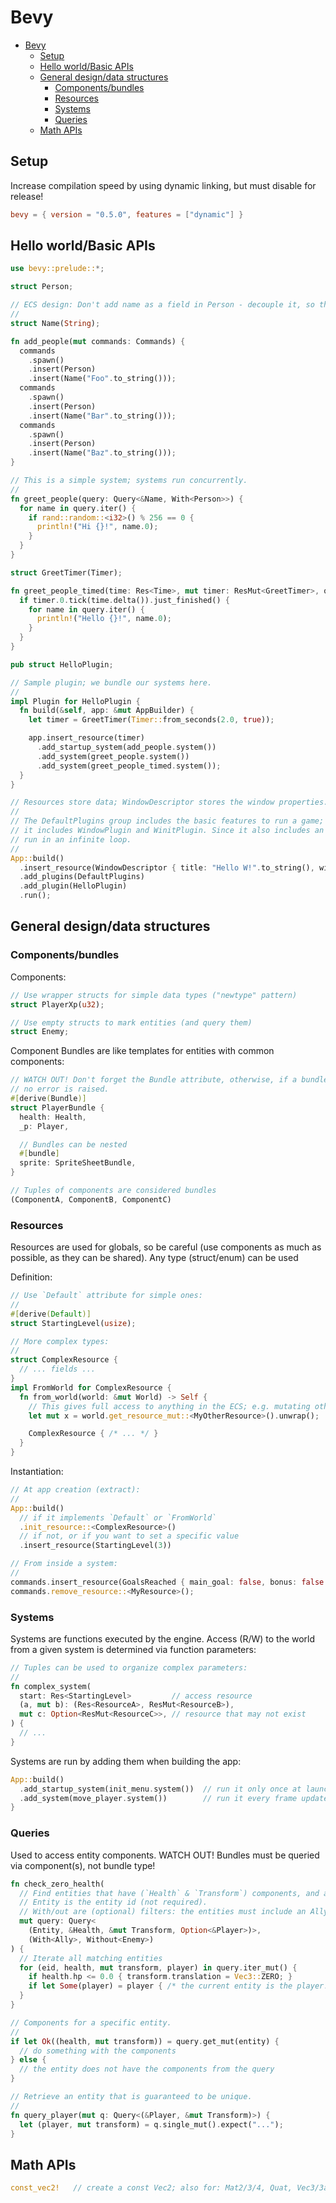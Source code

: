# Bevy

- [Bevy](#bevy)
  - [Setup](#setup)
  - [Hello world/Basic APIs](#hello-worldbasic-apis)
  - [General design/data structures](#general-designdata-structures)
    - [Components/bundles](#componentsbundles)
    - [Resources](#resources)
    - [Systems](#systems)
    - [Queries](#queries)
  - [Math APIs](#math-apis)

## Setup

Increase compilation speed by using dynamic linking, but must disable for release!

```toml
bevy = { version = "0.5.0", features = ["dynamic"] }
```

## Hello world/Basic APIs

```rust
use bevy::prelude::*;

struct Person;

// ECS design: Don't add name as a field in Person - decouple it, so that it can be reused!
//
struct Name(String);

fn add_people(mut commands: Commands) {
  commands
    .spawn()
    .insert(Person)
    .insert(Name("Foo".to_string()));
  commands
    .spawn()
    .insert(Person)
    .insert(Name("Bar".to_string()));
  commands
    .spawn()
    .insert(Person)
    .insert(Name("Baz".to_string()));
}

// This is a simple system; systems run concurrently.
//
fn greet_people(query: Query<&Name, With<Person>>) {
  for name in query.iter() {
    if rand::random::<i32>() % 256 == 0 {
      println!("Hi {}!", name.0);
    }
  }
}

struct GreetTimer(Timer);

fn greet_people_timed(time: Res<Time>, mut timer: ResMut<GreetTimer>, query: Query<&Name, With<Person>>) {
  if timer.0.tick(time.delta()).just_finished() {
    for name in query.iter() {
      println!("Hello {}!", name.0);
    }
  }
}

pub struct HelloPlugin;

// Sample plugin; we bundle our systems here.
//
impl Plugin for HelloPlugin {
  fn build(&self, app: &mut AppBuilder) {
    let timer = GreetTimer(Timer::from_seconds(2.0, true));

    app.insert_resource(timer)
      .add_startup_system(add_people.system())
      .add_system(greet_people.system())
      .add_system(greet_people_timed.system());
  }
}

// Resources store data; WindowDescriptor stores the window properties.
//
// The DefaultPlugins group includes the basic features to run a game; it makes a window popup because
// it includes WindowPlugin and WinitPlugin. Since it also includes an event loop, the systems will
// run in an infinite loop.
//
App::build()
  .insert_resource(WindowDescriptor { title: "Hello W!".to_string(), width: 1280., height: 720., ..Default::default() })
  .add_plugins(DefaultPlugins)
  .add_plugin(HelloPlugin)
  .run();
```

## General design/data structures

### Components/bundles

Components:

```rust
// Use wrapper structs for simple data types ("newtype" pattern)
struct PlayerXp(u32);

// Use empty structs to mark entities (and query them)
struct Enemy;
```

Component Bundles are like templates for entities with common components:

```rust
// WATCH OUT! Don't forget the Bundle attribute, otherwise, if a bundle is accidentally used as component,
// no error is raised.
#[derive(Bundle)]
struct PlayerBundle {
  health: Health,
  _p: Player,

  // Bundles can be nested
  #[bundle]
  sprite: SpriteSheetBundle,
}

// Tuples of components are considered bundles
(ComponentA, ComponentB, ComponentC)
```

### Resources

Resources are used for globals, so be careful (use components as much as possible, as they can be shared). Any type (struct/enum) can be used

Definition:

```rust
// Use `Default` attribute for simple ones:
//
#[derive(Default)]
struct StartingLevel(usize);

// More complex types:
//
struct ComplexResource {
  // ... fields ...
}
impl FromWorld for ComplexResource {
  fn from_world(world: &mut World) -> Self {
    // This gives full access to anything in the ECS; e.g. mutating other resources:
    let mut x = world.get_resource_mut::<MyOtherResource>().unwrap();

    ComplexResource { /* ... */ }
  }
}
```

Instantiation:

```rust
// At app creation (extract):
//
App::build()
  // if it implements `Default` or `FromWorld`
  .init_resource::<ComplexResource>()
  // if not, or if you want to set a specific value
  .insert_resource(StartingLevel(3))

// From inside a system:
//
commands.insert_resource(GoalsReached { main_goal: false, bonus: false });
commands.remove_resource::<MyResource>();
```

### Systems

Systems are functions executed by the engine. Access (R/W) to the world from a given system is determined via function parameters:

```rust
// Tuples can be used to organize complex parameters:
//
fn complex_system(
  start: Res<StartingLevel>         // access resource
  (a, mut b): (Res<ResourceA>, ResMut<ResourceB>),
  mut c: Option<ResMut<ResourceC>>, // resource that may not exist
) {
  // ...
}
```

Systems are run by adding them when building the app:

```rust
App::build()
  .add_startup_system(init_menu.system())  // run it only once at launch
  .add_system(move_player.system())        // run it every frame update
}
```

### Queries

Used to access entity components. WATCH OUT! Bundles must be queried via component(s), not bundle type!

```rust
fn check_zero_health(
  // Find entities that have (`Health` & `Transform`) components, and are optionally a `Player`.
  // Entity is the entity id (not required).
  // With/out are (optional) filters: the entities must include an Ally, but not an Enemy.
  mut query: Query<
    (Entity, &Health, &mut Transform, Option<&Player>)>,
    (With<Ally>, Without<Enemy>)
) {
  // Iterate all matching entities
  for (eid, health, mut transform, player) in query.iter_mut() {
    if health.hp <= 0.0 { transform.translation = Vec3::ZERO; }
    if let Some(player) = player { /* the current entity is the player! */ }
  }
}

// Components for a specific entity.
//
if let Ok((health, mut transform)) = query.get_mut(entity) {
  // do something with the components
} else {
  // the entity does not have the components from the query
}

// Retrieve an entity that is guaranteed to be unique.
//
fn query_player(mut q: Query<(&Player, &mut Transform)>) {
  let (player, mut transform) = q.single_mut().expect("...");
}
```

## Math APIs

```rust
const_vec2!   // create a const Vec2; also for: Mat2/3/4, Quat, Vec3/3a/4
```
